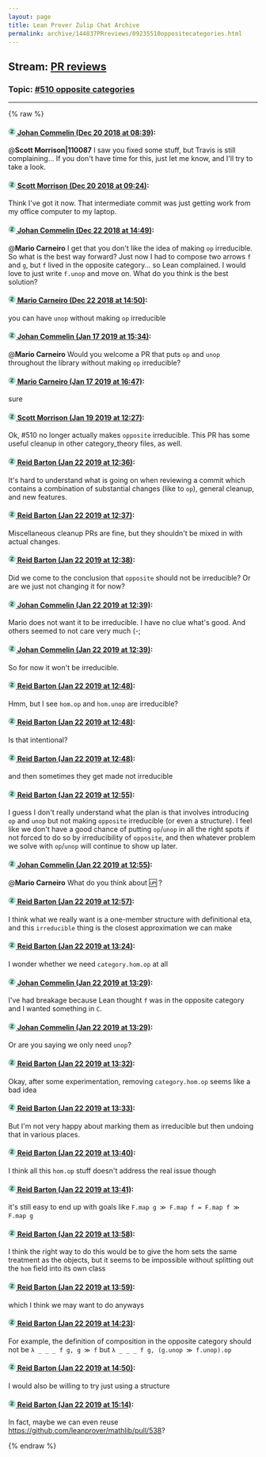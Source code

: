 ```yaml
---
layout: page
title: Lean Prover Zulip Chat Archive 
permalink: archive/144837PRreviews/09235510oppositecategories.html
---
```


## Stream: [PR reviews](index.html)
### Topic: [#510 opposite categories](09235510oppositecategories.html)

---


{% raw %}
#### [![Click to go to Zulip](../../assets/img/zulip2.png) Johan Commelin (Dec 20 2018 at 08:39)](https://leanprover.zulipchat.com/#narrow/stream/144837-PR%20reviews/topic/%23510%20opposite%20categories/near/152239436):
@**Scott Morrison|110087** I saw you fixed some stuff, but Travis is still complaining... If you don't have time for this, just let me know, and I'll try to take a look.

#### [![Click to go to Zulip](../../assets/img/zulip2.png) Scott Morrison (Dec 20 2018 at 09:24)](https://leanprover.zulipchat.com/#narrow/stream/144837-PR%20reviews/topic/%23510%20opposite%20categories/near/152241278):
Think I've got it now. That intermediate commit was just getting work from my office computer to my laptop.

#### [![Click to go to Zulip](../../assets/img/zulip2.png) Johan Commelin (Dec 22 2018 at 14:49)](https://leanprover.zulipchat.com/#narrow/stream/144837-PR%20reviews/topic/%23510%20opposite%20categories/near/152389993):
@**Mario Carneiro** I get that you don't like the idea of making `op` irreducible. So what is the best way forward? Just now I had to compose two arrows `f` and `g`, but `f` lived in the opposite category... so Lean complained. I would love to just write `f.unop` and move on. What do you think is the best solution?

#### [![Click to go to Zulip](../../assets/img/zulip2.png) Mario Carneiro (Dec 22 2018 at 14:50)](https://leanprover.zulipchat.com/#narrow/stream/144837-PR%20reviews/topic/%23510%20opposite%20categories/near/152390040):
you can have `unop` without making `op` irreducible

#### [![Click to go to Zulip](../../assets/img/zulip2.png) Johan Commelin (Jan 17 2019 at 15:34)](https://leanprover.zulipchat.com/#narrow/stream/144837-PR%20reviews/topic/%23510%20opposite%20categories/near/155339244):
@**Mario Carneiro** Would you welcome a PR that puts `op` and `unop` throughout the library without making `op` irreducible?

#### [![Click to go to Zulip](../../assets/img/zulip2.png) Mario Carneiro (Jan 17 2019 at 16:47)](https://leanprover.zulipchat.com/#narrow/stream/144837-PR%20reviews/topic/%23510%20opposite%20categories/near/155345431):
sure

#### [![Click to go to Zulip](../../assets/img/zulip2.png) Scott Morrison (Jan 19 2019 at 12:27)](https://leanprover.zulipchat.com/#narrow/stream/144837-PR%20reviews/topic/%23510%20opposite%20categories/near/156433638):
Ok, #510 no longer actually makes `opposite` irreducible. This PR has some useful cleanup in other category_theory files, as well.

#### [![Click to go to Zulip](../../assets/img/zulip2.png) Reid Barton (Jan 22 2019 at 12:36)](https://leanprover.zulipchat.com/#narrow/stream/144837-PR%20reviews/topic/%23510%20opposite%20categories/near/156597595):
It's hard to understand what is going on when reviewing a commit which contains a combination of substantial changes (like to `op`), general cleanup, and new features.

#### [![Click to go to Zulip](../../assets/img/zulip2.png) Reid Barton (Jan 22 2019 at 12:37)](https://leanprover.zulipchat.com/#narrow/stream/144837-PR%20reviews/topic/%23510%20opposite%20categories/near/156597623):
Miscellaneous cleanup PRs are fine, but they shouldn't be mixed in with actual changes.

#### [![Click to go to Zulip](../../assets/img/zulip2.png) Reid Barton (Jan 22 2019 at 12:38)](https://leanprover.zulipchat.com/#narrow/stream/144837-PR%20reviews/topic/%23510%20opposite%20categories/near/156597697):
Did we come to the conclusion that `opposite` should not be irreducible? Or are we just not changing it for now?

#### [![Click to go to Zulip](../../assets/img/zulip2.png) Johan Commelin (Jan 22 2019 at 12:39)](https://leanprover.zulipchat.com/#narrow/stream/144837-PR%20reviews/topic/%23510%20opposite%20categories/near/156597713):
Mario does not want it to be irreducible. I have no clue what's good. And others seemed to not care very much (-;

#### [![Click to go to Zulip](../../assets/img/zulip2.png) Johan Commelin (Jan 22 2019 at 12:39)](https://leanprover.zulipchat.com/#narrow/stream/144837-PR%20reviews/topic/%23510%20opposite%20categories/near/156597718):
So for now it won't be irreducible.

#### [![Click to go to Zulip](../../assets/img/zulip2.png) Reid Barton (Jan 22 2019 at 12:48)](https://leanprover.zulipchat.com/#narrow/stream/144837-PR%20reviews/topic/%23510%20opposite%20categories/near/156598117):
Hmm, but I see `hom.op` and `hom.unop` are irreducible?

#### [![Click to go to Zulip](../../assets/img/zulip2.png) Reid Barton (Jan 22 2019 at 12:48)](https://leanprover.zulipchat.com/#narrow/stream/144837-PR%20reviews/topic/%23510%20opposite%20categories/near/156598120):
Is that intentional?

#### [![Click to go to Zulip](../../assets/img/zulip2.png) Reid Barton (Jan 22 2019 at 12:48)](https://leanprover.zulipchat.com/#narrow/stream/144837-PR%20reviews/topic/%23510%20opposite%20categories/near/156598126):
and then sometimes they get made not irreducible

#### [![Click to go to Zulip](../../assets/img/zulip2.png) Reid Barton (Jan 22 2019 at 12:55)](https://leanprover.zulipchat.com/#narrow/stream/144837-PR%20reviews/topic/%23510%20opposite%20categories/near/156598378):
I guess I don't really understand what the plan is that involves introducing `op` and `unop` but not making `opposite` irreducible (or even a structure). I feel like we don't have a good chance of putting `op`/`unop` in all the right spots if not forced to do so by irreducibility of `opposite`, and then whatever problem we solve with `op`/`unop` will continue to show up later.

#### [![Click to go to Zulip](../../assets/img/zulip2.png) Johan Commelin (Jan 22 2019 at 12:55)](https://leanprover.zulipchat.com/#narrow/stream/144837-PR%20reviews/topic/%23510%20opposite%20categories/near/156598402):
@**Mario Carneiro** What do you think about :up: ?

#### [![Click to go to Zulip](../../assets/img/zulip2.png) Reid Barton (Jan 22 2019 at 12:57)](https://leanprover.zulipchat.com/#narrow/stream/144837-PR%20reviews/topic/%23510%20opposite%20categories/near/156598476):
I think what we really want is a one-member structure with definitional eta, and this `irreducible` thing is the closest approximation we can make

#### [![Click to go to Zulip](../../assets/img/zulip2.png) Reid Barton (Jan 22 2019 at 13:24)](https://leanprover.zulipchat.com/#narrow/stream/144837-PR%20reviews/topic/%23510%20opposite%20categories/near/156599932):
I wonder whether we need `category.hom.op` at all

#### [![Click to go to Zulip](../../assets/img/zulip2.png) Johan Commelin (Jan 22 2019 at 13:29)](https://leanprover.zulipchat.com/#narrow/stream/144837-PR%20reviews/topic/%23510%20opposite%20categories/near/156600126):
I've had breakage because Lean thought `f` was in the opposite category and I wanted something in `C`.

#### [![Click to go to Zulip](../../assets/img/zulip2.png) Johan Commelin (Jan 22 2019 at 13:29)](https://leanprover.zulipchat.com/#narrow/stream/144837-PR%20reviews/topic/%23510%20opposite%20categories/near/156600132):
Or are you saying we only need `unop`?

#### [![Click to go to Zulip](../../assets/img/zulip2.png) Reid Barton (Jan 22 2019 at 13:32)](https://leanprover.zulipchat.com/#narrow/stream/144837-PR%20reviews/topic/%23510%20opposite%20categories/near/156600316):
Okay, after some experimentation, removing `category.hom.op` seems like a bad idea

#### [![Click to go to Zulip](../../assets/img/zulip2.png) Reid Barton (Jan 22 2019 at 13:33)](https://leanprover.zulipchat.com/#narrow/stream/144837-PR%20reviews/topic/%23510%20opposite%20categories/near/156600338):
But I'm not very happy about marking them as irreducible but then undoing that in various places.

#### [![Click to go to Zulip](../../assets/img/zulip2.png) Reid Barton (Jan 22 2019 at 13:40)](https://leanprover.zulipchat.com/#narrow/stream/144837-PR%20reviews/topic/%23510%20opposite%20categories/near/156600750):
I think all this `hom.op` stuff doesn't address the real issue though

#### [![Click to go to Zulip](../../assets/img/zulip2.png) Reid Barton (Jan 22 2019 at 13:41)](https://leanprover.zulipchat.com/#narrow/stream/144837-PR%20reviews/topic/%23510%20opposite%20categories/near/156600821):
it's still easy to end up with goals like `F.map g ≫ F.map f = F.map f ≫ F.map g`

#### [![Click to go to Zulip](../../assets/img/zulip2.png) Reid Barton (Jan 22 2019 at 13:58)](https://leanprover.zulipchat.com/#narrow/stream/144837-PR%20reviews/topic/%23510%20opposite%20categories/near/156601769):
I think the right way to do this would be to give the hom sets the same treatment as the objects, but it seems to be impossible without splitting out the `hom` field into its own class

#### [![Click to go to Zulip](../../assets/img/zulip2.png) Reid Barton (Jan 22 2019 at 13:59)](https://leanprover.zulipchat.com/#narrow/stream/144837-PR%20reviews/topic/%23510%20opposite%20categories/near/156601780):
which I think we may want to do anyways

#### [![Click to go to Zulip](../../assets/img/zulip2.png) Reid Barton (Jan 22 2019 at 14:23)](https://leanprover.zulipchat.com/#narrow/stream/144837-PR%20reviews/topic/%23510%20opposite%20categories/near/156603158):
For example, the definition of composition in the opposite category should not be `λ _ _ _ f g, g ≫ f` but `λ _ _ _ f g, (g.unop ≫ f.unop).op`

#### [![Click to go to Zulip](../../assets/img/zulip2.png) Reid Barton (Jan 22 2019 at 14:50)](https://leanprover.zulipchat.com/#narrow/stream/144837-PR%20reviews/topic/%23510%20opposite%20categories/near/156604715):
I would also be willing to try just using a structure

#### [![Click to go to Zulip](../../assets/img/zulip2.png) Reid Barton (Jan 22 2019 at 15:14)](https://leanprover.zulipchat.com/#narrow/stream/144837-PR%20reviews/topic/%23510%20opposite%20categories/near/156606540):
In fact, maybe we can even reuse https://github.com/leanprover/mathlib/pull/538?


{% endraw %}
